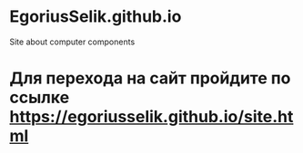 # EgoriusSelik.github.io
Site about computer components
# Для перехода на сайт пройдите по ссылке https://egoriusselik.github.io/site.html
